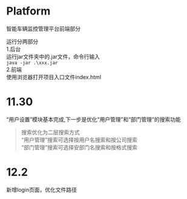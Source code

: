 # Platform
智能车辆监控管理平台前端部分<br />

运行分两部分<br />
1.后台<br />
运行jar文件夹中的.jar文件，命令行输入<br />
`java -jar .\xxx.jar`<br />
2.前端<br />
使用浏览器打开项目入口文件index.html
# 11.30
“用户设置”模块基本完成,下一步是优化“用户管理”和“部门管理”的搜索功能<br />
>搜索优化为二层搜索方式<br />
>“用户管理”搜索可选择按用户名搜索和按公司搜索<br />
>“部门管理”搜索可选择安部门名搜索和按格式搜索<br />
# 12.2
新增login页面，优化文件路径
